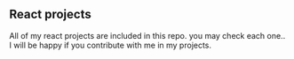 ## React projects
All of my react projects are included in this repo. you may check each one.. I will be happy if you contribute with me in my projects.
